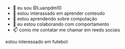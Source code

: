 - 👋 eu sou @Luanpdm10
- 👀 estou interassado em aprender conteudo
- 🌱 estou aprendendo sobre computação
- 💞️ eu estou colaborando com comportamento
- 📫 como me contatar me chamar em reeds sociais

 estou interessado em futebol:

<!---
Luanpdm10/Luanpdm10 is a ✨ special ✨ repository because its `README.md` (this file) appears on your GitHub profile.
You can click the Preview link to take a look at your changes.
--->
